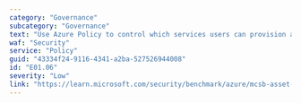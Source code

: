 ```yaml
---
category: "Governance"
subcategory: "Governance"
text: "Use Azure Policy to control which services users can provision at the subscription/management group level."
waf: "Security"
service: "Policy"
guid: "43334f24-9116-4341-a2ba-527526944008"
id: "E01.06"
severity: "Low"
link: "https://learn.microsoft.com/security/benchmark/azure/mcsb-asset-management#am-2-use-only-approved-services"
---
```

